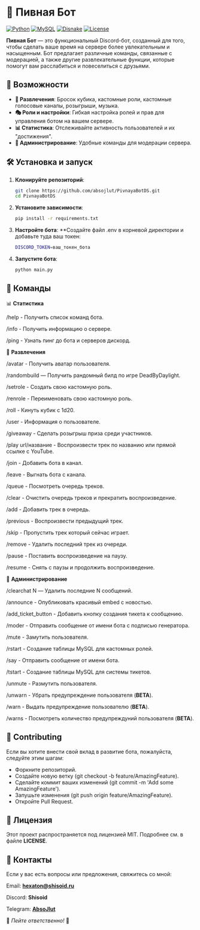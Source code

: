 # 🍻 Пивная Бот

[![Python](https://img.shields.io/badge/Python-3.8%2B-blue)](https://www.python.org/)
[![MySQL](https://img.shields.io/badge/MySQL-8.x-blue)](https://www.mysql.com/)
[![Disnake](https://img.shields.io/badge/Disnake-2.x-blue)](https://disnake.dev/)
[![License](https://img.shields.io/badge/License-MIT-green)](https://opensource.org/licenses/MIT)

**Пивная Бот** — это функциональный Discord-бот, созданный для того, чтобы сделать ваше время на сервере более увлекательным и насыщенным. Бот предлагает различные команды, связанные с модерацией, а также другие развлекательные функции, которые помогут вам расслабиться и повеселиться с друзьями.

## 🚀 Возможности

- **🎉 Развлечения**: Бросок кубика, кастомные роли, кастомные голосовые каналы, розыгрыши, музыка.
- **🎭 Роли и настройки**: Гибкая настройка ролей и прав для управления ботом на вашем сервере.
- **📊 Статистика**: Отслеживайте активность пользователей и их "достижения".
- **🔧 Администрирование**: Удобные команды для модерации сервера.

## 🛠 Установка и запуск

1. **Клонируйте репозиторий**:
   ```bash
   git clone https://github.com/absojlut/PivnayaBotDS.git
   cd PivnayaBotDS
2. **Установите зависимости**:
   ```bash
   pip install -r requirements.txt
3. **Настройте бота**:
   **Создайте файл .env в корневой директории и добавьте туда ваш токен:
   ```bash
   DISCORD_TOKEN=ваш_токен_бота
5. **Запустите бота**:
   ```bash
   python main.py

## 📜 Команды

📊 **Статистика**

/help - Получить список команд бота.

/info - Получить информацию о сервере.

/ping - Узнать пинг до бота и серверов дискорд.

🎉 **Развлечения**

/avatar - Получить аватар пользователя.

/randombuild — Получить рандомный билд по игре DeadByDaylight.

/setrole - Создать свою кастомную роль.

/renrole - Переименовать свою кастомную роль.

/roll - Кинуть кубик с 1d20.

/user - Информация о пользователе.

/giveaway - Сделать розыгрыш приза среди участников.

/play url/название - Воспроизвести трек по названию или прямой ссылке с YouTube.

/join - Добавить бота в канал.

/leave - Выгнать бота с канала.

/queue - Посмотреть очередь треков.

/clear - Очистить очередь треков и прекратить воспроизведение.

/add - Добавить трек в очередь.

/previous - Воспроизвести предыдущий трек.

/skip - Пропустить трек который сейчас играет.

/remove - Удалить последний трек из очереди.

/pause - Поставить воспроизведение на паузу.

/resume - Снять с паузы и продолжить воспроизведение.

🔧 **Администрирование**

/clearchat N — Удалить последние N сообщений.

/announce - Опубликовать красивый embed с новостью.

/add_ticket_button - Добавить кнопку создания тикета к сообщению.

/moder - Отправить сообщение от имени бота с подписью генератора.

/mute - Замутить пользователя.

/rstart - Создание таблицы MySQL для кастомных ролей.

/say - Отправить сообщение от имени бота.

/tstart - Создание таблицы MySQL для системы тикетов.

/unmute - Размутить пользователя.

/unwarn - Убрать предупреждение пользователя (**BETA**).

/warn - Выдать предупреждение пользователю (**BETA**).

/warns - Посмотреть количество предупреждуний пользователя (**BETA**).

## 🤝 Contributing
Если вы хотите внести свой вклад в развитие бота, пожалуйста, следуйте этим шагам:

- Форкните репозиторий.
- Создайте новую ветку (git checkout -b feature/AmazingFeature).
- Сделайте коммит ваших изменений (git commit -m 'Add some AmazingFeature').
- Запушьте изменения (git push origin feature/AmazingFeature).
- Откройте Pull Request.

## 📄 Лицензия
Этот проект распространяется под лицензией MIT. Подробнее см. в файле **LICENSE**.

## 📧 Контакты
Если у вас есть вопросы или предложения, свяжитесь со мной:

Email: **hexaton@shisoid.ru**

Discord: **Shisoid**

Telegram: **[AbsoJlut](https://t.me/essencezz)**

🍻 *Пейте ответственно!* 🍻
